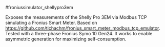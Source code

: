 #froniussimulator_shellypro3em 

Exposes the measurements of the Shelly Pro 3EM via Modbus TCP simulating a Fronius Smart Meter.
Based on https://github.com/tichachm/fronius_smart_meter_modbus_tcp_emulator.
Tested with a three-phase Fronius Symo 10 Gen24. It works to enable asymmetric generation for maximizing self-consumption.

